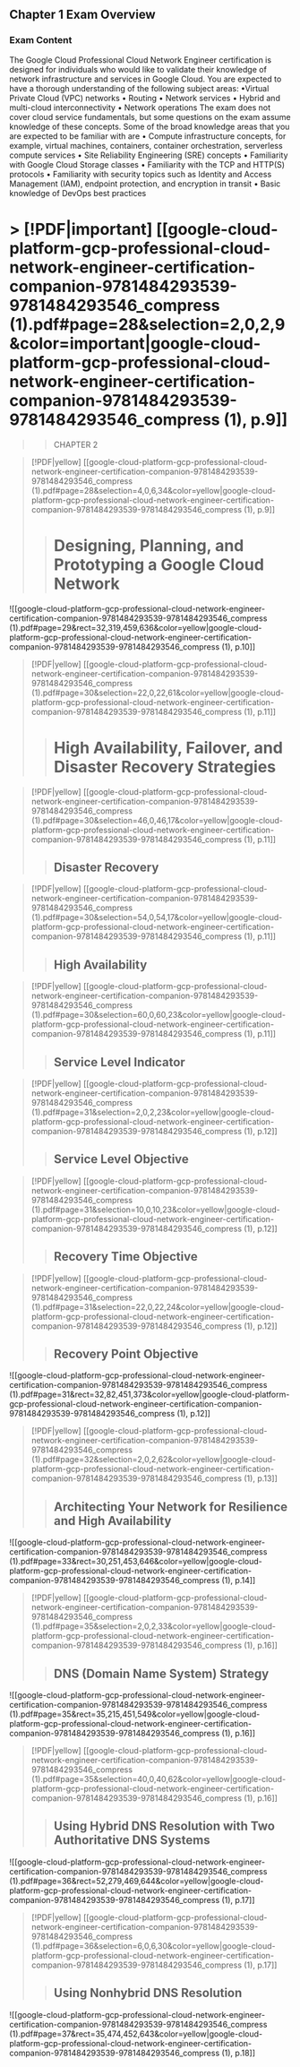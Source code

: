 
## Chapter 1  Exam Overview

### Exam Content 
The Google Cloud Professional Cloud Network Engineer certification is designed for individuals who would like to validate their knowledge of network infrastructure and services in Google Cloud. You are expected to have a thorough understanding of the following subject areas: 
•Virtual Private Cloud (VPC) networks 
• Routing 
• Network services 
• Hybrid and multi-cloud interconnectivity 
• Network operations 
The exam does not cover cloud service fundamentals, but some questions on the exam assume knowledge of these concepts. Some of the broad knowledge areas that you are expected to be familiar with are 
• Compute infrastructure concepts, for example, virtual machines, containers, container orchestration, serverless compute services 
• Site Reliability Engineering (SRE) concepts 
• Familiarity with Google Cloud Storage classes 
• Familiarity with the TCP and HTTP(S) protocols 
• Familiarity with security topics such as Identity and Access Management (IAM), endpoint protection, and encryption in transit 
• Basic knowledge of DevOps best practices

# > [!PDF|important] [[google-cloud-platform-gcp-professional-cloud-network-engineer-certification-companion-9781484293539-9781484293546_compress (1).pdf#page=28&selection=2,0,2,9&color=important|google-cloud-platform-gcp-professional-cloud-network-engineer-certification-companion-9781484293539-9781484293546_compress (1), p.9]]
> > CHAPTER 2




> [!PDF|yellow]  [[google-cloud-platform-gcp-professional-cloud-network-engineer-certification-companion-9781484293539-9781484293546_compress (1).pdf#page=28&selection=4,0,6,34&color=yellow|google-cloud-platform-gcp-professional-cloud-network-engineer-certification-companion-9781484293539-9781484293546_compress (1), p.9]]
> >#  Designing, Planning, and Prototyping a Google Cloud Network

![[google-cloud-platform-gcp-professional-cloud-network-engineer-certification-companion-9781484293539-9781484293546_compress (1).pdf#page=29&rect=32,319,459,636&color=yellow|google-cloud-platform-gcp-professional-cloud-network-engineer-certification-companion-9781484293539-9781484293546_compress (1), p.10]]
> [!PDF|yellow] [[google-cloud-platform-gcp-professional-cloud-network-engineer-certification-companion-9781484293539-9781484293546_compress (1).pdf#page=30&selection=22,0,22,61&color=yellow|google-cloud-platform-gcp-professional-cloud-network-engineer-certification-companion-9781484293539-9781484293546_compress (1), p.11]]
> ># High Availability, Failover, and Disaster Recovery Strategies

> [!PDF|yellow] [[google-cloud-platform-gcp-professional-cloud-network-engineer-certification-companion-9781484293539-9781484293546_compress (1).pdf#page=30&selection=46,0,46,17&color=yellow|google-cloud-platform-gcp-professional-cloud-network-engineer-certification-companion-9781484293539-9781484293546_compress (1), p.11]]
> > ## Disaster Recovery

> [!PDF|yellow] [[google-cloud-platform-gcp-professional-cloud-network-engineer-certification-companion-9781484293539-9781484293546_compress (1).pdf#page=30&selection=54,0,54,17&color=yellow|google-cloud-platform-gcp-professional-cloud-network-engineer-certification-companion-9781484293539-9781484293546_compress (1), p.11]]
> >##  High Availability

> [!PDF|yellow] [[google-cloud-platform-gcp-professional-cloud-network-engineer-certification-companion-9781484293539-9781484293546_compress (1).pdf#page=30&selection=60,0,60,23&color=yellow|google-cloud-platform-gcp-professional-cloud-network-engineer-certification-companion-9781484293539-9781484293546_compress (1), p.11]]
> >## Service Level Indicator

> [!PDF|yellow] [[google-cloud-platform-gcp-professional-cloud-network-engineer-certification-companion-9781484293539-9781484293546_compress (1).pdf#page=31&selection=2,0,2,23&color=yellow|google-cloud-platform-gcp-professional-cloud-network-engineer-certification-companion-9781484293539-9781484293546_compress (1), p.12]]
> >## Service Level Objective


> [!PDF|yellow] [[google-cloud-platform-gcp-professional-cloud-network-engineer-certification-companion-9781484293539-9781484293546_compress (1).pdf#page=31&selection=10,0,10,23&color=yellow|google-cloud-platform-gcp-professional-cloud-network-engineer-certification-companion-9781484293539-9781484293546_compress (1), p.12]]
> > ## Recovery Time Objective

> [!PDF|yellow] [[google-cloud-platform-gcp-professional-cloud-network-engineer-certification-companion-9781484293539-9781484293546_compress (1).pdf#page=31&selection=22,0,22,24&color=yellow|google-cloud-platform-gcp-professional-cloud-network-engineer-certification-companion-9781484293539-9781484293546_compress (1), p.12]]
> >## Recovery Point Objective

![[google-cloud-platform-gcp-professional-cloud-network-engineer-certification-companion-9781484293539-9781484293546_compress (1).pdf#page=31&rect=32,82,451,373&color=yellow|google-cloud-platform-gcp-professional-cloud-network-engineer-certification-companion-9781484293539-9781484293546_compress (1), p.12]]

> [!PDF|yellow] [[google-cloud-platform-gcp-professional-cloud-network-engineer-certification-companion-9781484293539-9781484293546_compress (1).pdf#page=32&selection=2,0,2,62&color=yellow|google-cloud-platform-gcp-professional-cloud-network-engineer-certification-companion-9781484293539-9781484293546_compress (1), p.13]]
> >## Architecting Your Network for Resilience and High Availability

![[google-cloud-platform-gcp-professional-cloud-network-engineer-certification-companion-9781484293539-9781484293546_compress (1).pdf#page=33&rect=30,251,453,646&color=yellow|google-cloud-platform-gcp-professional-cloud-network-engineer-certification-companion-9781484293539-9781484293546_compress (1), p.14]]

> [!PDF|yellow] [[google-cloud-platform-gcp-professional-cloud-network-engineer-certification-companion-9781484293539-9781484293546_compress (1).pdf#page=35&selection=2,0,2,33&color=yellow|google-cloud-platform-gcp-professional-cloud-network-engineer-certification-companion-9781484293539-9781484293546_compress (1), p.16]]
> >## DNS (Domain Name System) Strategy

![[google-cloud-platform-gcp-professional-cloud-network-engineer-certification-companion-9781484293539-9781484293546_compress (1).pdf#page=35&rect=35,215,451,549&color=yellow|google-cloud-platform-gcp-professional-cloud-network-engineer-certification-companion-9781484293539-9781484293546_compress (1), p.16]]

> [!PDF|yellow] [[google-cloud-platform-gcp-professional-cloud-network-engineer-certification-companion-9781484293539-9781484293546_compress (1).pdf#page=35&selection=40,0,40,62&color=yellow|google-cloud-platform-gcp-professional-cloud-network-engineer-certification-companion-9781484293539-9781484293546_compress (1), p.16]]
> >## Using Hybrid DNS Resolution with Two Authoritative DNS Systems
> 
> 


![[google-cloud-platform-gcp-professional-cloud-network-engineer-certification-companion-9781484293539-9781484293546_compress (1).pdf#page=36&rect=52,279,469,644&color=yellow|google-cloud-platform-gcp-professional-cloud-network-engineer-certification-companion-9781484293539-9781484293546_compress (1), p.17]]
> [!PDF|yellow] [[google-cloud-platform-gcp-professional-cloud-network-engineer-certification-companion-9781484293539-9781484293546_compress (1).pdf#page=36&selection=6,0,6,30&color=yellow|google-cloud-platform-gcp-professional-cloud-network-engineer-certification-companion-9781484293539-9781484293546_compress (1), p.17]]
> >## Using Nonhybrid DNS Resolution


![[google-cloud-platform-gcp-professional-cloud-network-engineer-certification-companion-9781484293539-9781484293546_compress (1).pdf#page=37&rect=35,474,452,643&color=yellow|google-cloud-platform-gcp-professional-cloud-network-engineer-certification-companion-9781484293539-9781484293546_compress (1), p.18]]
